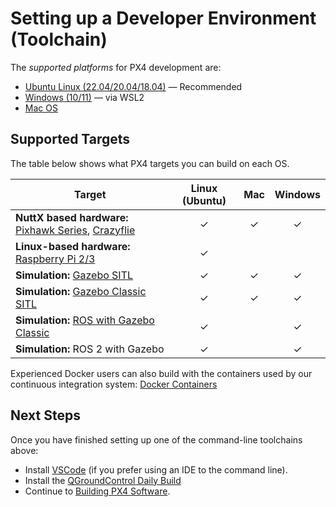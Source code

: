 # Setting up a Developer Environment (Toolchain)

The _supported platforms_ for PX4 development are:

- [Ubuntu Linux (22.04/20.04/18.04)](../dev_setup/dev_env_linux_ubuntu.md) — Recommended
- [Windows (10/11)](../dev_setup/dev_env_windows_wsl.md) — via WSL2
- [Mac OS](../dev_setup/dev_env_mac.md)

## Supported Targets

The table below shows what PX4 targets you can build on each OS.

| Target                                                                                                                                 | Linux (Ubuntu) | Mac | Windows |
| -------------------------------------------------------------------------------------------------------------------------------------- | :------------: | :-: | :-----: |
| **NuttX based hardware:** [Pixhawk Series](../flight_controller/pixhawk_series.md), [Crazyflie](../complete_vehicles_mc/crazyflie2.md) |       ✓        |  ✓  |    ✓    |
| **Linux-based hardware:** [Raspberry Pi 2/3](../flight_controller/raspberry_pi_navio2.md)                                              |       ✓        |     |         |
| **Simulation:** [Gazebo SITL](../sim_gazebo_gz/index.md)                                                                               |       ✓        |  ✓  |    ✓    |
| **Simulation:** [Gazebo Classic SITL](../sim_gazebo_classic/index.md)                                                                  |       ✓        |  ✓  |    ✓    |
| **Simulation:** [ROS with Gazebo Classic](../simulation/ros_interface.md)                                                              |       ✓        |     |    ✓    |
| **Simulation:** ROS 2 with Gazebo                                                                                                      |       ✓        |     |    ✓    |

Experienced Docker users can also build with the containers used by our continuous integration system: [Docker Containers](../test_and_ci/docker.md)

## Next Steps

Once you have finished setting up one of the command-line toolchains above:

- Install [VSCode](../dev_setup/vscode.md) (if you prefer using an IDE to the command line).
- Install the [QGroundControl Daily Build](../dev_setup/qgc_daily_build.md)
- Continue to [Building PX4 Software](../dev_setup/building_px4.md).
